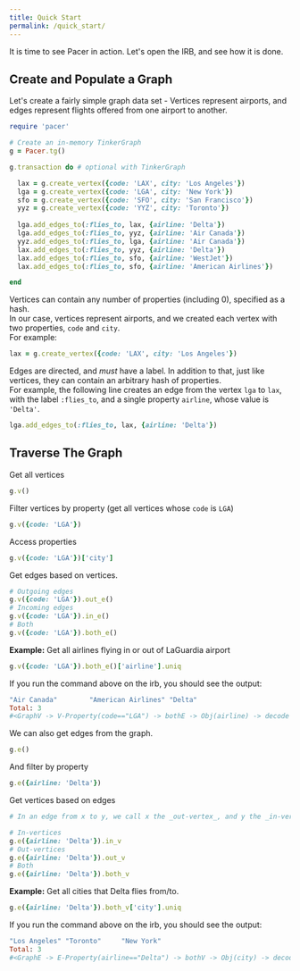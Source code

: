 ```yaml
---
title: Quick Start
permalink: /quick_start/
---
```


It is time to see Pacer in action. Let's open the IRB, and see how it is done. 

## Create and Populate a Graph


Let's create a fairly simple graph data set - Vertices represent airports, 
and edges represent flights offered from one airport to another.

```ruby
require 'pacer'

# Create an in-memory TinkerGraph
g = Pacer.tg()

g.transaction do # optional with TinkerGraph

  lax = g.create_vertex({code: 'LAX', city: 'Los Angeles'})
  lga = g.create_vertex({code: 'LGA', city: 'New York'})
  sfo = g.create_vertex({code: 'SFO', city: 'San Francisco'})
  yyz = g.create_vertex({code: 'YYZ', city: 'Toronto'})
  
  lga.add_edges_to(:flies_to, lax, {airline: 'Delta'})
  lga.add_edges_to(:flies_to, yyz, {airline: 'Air Canada'})
  yyz.add_edges_to(:flies_to, lga, {airline: 'Air Canada'})
  lax.add_edges_to(:flies_to, yyz, {airline: 'Delta'})
  lax.add_edges_to(:flies_to, sfo, {airline: 'WestJet'})
  lax.add_edges_to(:flies_to, sfo, {airline: 'American Airlines'})

end
```


Vertices can contain any number of properties (including 0), specified as a hash.   
In our case, vertices represent airports, and we created each vertex with two properties, `code` and `city`.    
For example:

```ruby
lax = g.create_vertex({code: 'LAX', city: 'Los Angeles'})
```



Edges are directed, and _must_ have a label. 
In addition to that, just like vertices, they can contain an arbitrary hash of properties.     
For example, the following line creates an edge from the vertex `lga` to `lax`, with the label `:flies_to`, and a single property `airline`, whose value is `'Delta'`.

```ruby
lga.add_edges_to(:flies_to, lax, {airline: 'Delta'})
```

## Traverse The Graph

Get all vertices

```ruby
g.v()
```

Filter vertices by property (get all vertices whose `code` is `LGA`)

```ruby
g.v({code: 'LGA'})
```

Access properties

```ruby
g.v({code: 'LGA'})['city']
```

Get edges based on vertices.

```ruby
# Outgoing edges
g.v({code: 'LGA'}).out_e()
# Incoming edges
g.v({code: 'LGA'}).in_e()
# Both
g.v({code: 'LGA'}).both_e()
```

__Example:__ Get all airlines flying in or out of LaGuardia airport

```ruby
g.v({code: 'LGA'}).both_e()['airline'].uniq
```

If you run the command above on the irb, you should see the output:

```ruby
"Air Canada"        "American Airlines" "Delta"            
Total: 3
#<GraphV -> V-Property(code=="LGA") -> bothE -> Obj(airline) -> decode -> uniq>
```

We can also get edges from the graph.

```ruby
g.e()
```

And filter by property

```ruby
g.e({airline: 'Delta'})
```

Get vertices based on edges

```ruby
# In an edge from x to y, we call x the _out-vertex_, and y the _in-vertex_.

# In-vertices
g.e({airline: 'Delta'}).in_v
# Out-vertices
g.e({airline: 'Delta'}).out_v
# Both
g.e({airline: 'Delta'}).both_v
```

__Example:__ Get all cities that Delta flies from/to.

```ruby
g.e({airline: 'Delta'}).both_v['city'].uniq
```

If you run the command above on the irb, you should see the output:

```ruby
"Los Angeles" "Toronto"     "New York"   
Total: 3
#<GraphE -> E-Property(airline=="Delta") -> bothV -> Obj(city) -> decode -> uniq>
```
